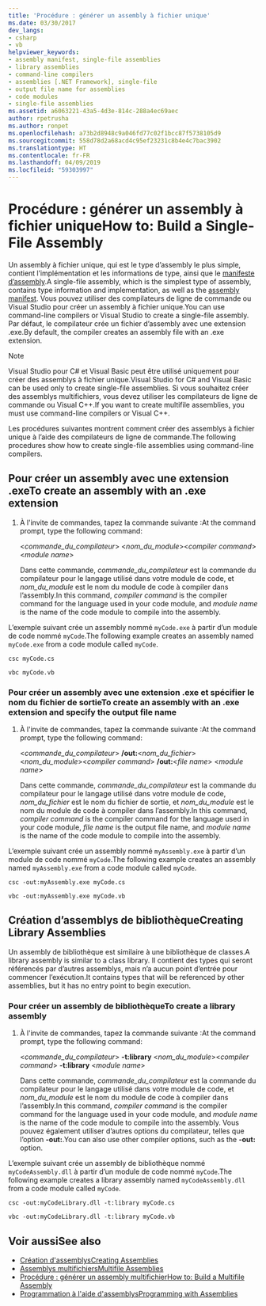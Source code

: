 ```yaml
---
title: 'Procédure : générer un assembly à fichier unique'
ms.date: 03/30/2017
dev_langs:
- csharp
- vb
helpviewer_keywords:
- assembly manifest, single-file assemblies
- library assemblies
- command-line compilers
- assemblies [.NET Framework], single-file
- output file name for assemblies
- code modules
- single-file assemblies
ms.assetid: a6063221-43a5-4d3e-814c-288a4ec69aec
author: rpetrusha
ms.author: ronpet
ms.openlocfilehash: a73b2d8948c9a046fd77c02f1bcc87f5738105d9
ms.sourcegitcommit: 558d78d2a68acd4c95ef23231c8b4e4c7bac3902
ms.translationtype: HT
ms.contentlocale: fr-FR
ms.lasthandoff: 04/09/2019
ms.locfileid: "59303997"
---
```

# <a name="how-to-build-a-single-file-assembly"></a><span data-ttu-id="898af-102">Procédure : générer un assembly à fichier unique</span><span class="sxs-lookup"><span data-stu-id="898af-102">How to: Build a Single-File Assembly</span></span>

<span data-ttu-id="898af-103">Un assembly à fichier unique, qui est le type d’assembly le plus simple, contient l’implémentation et les informations de type, ainsi que le [manifeste d’assembly](../../../docs/framework/app-domains/assembly-manifest.md).</span><span class="sxs-lookup"><span data-stu-id="898af-103">A single-file assembly, which is the simplest type of assembly, contains type information and implementation, as well as the [assembly manifest](../../../docs/framework/app-domains/assembly-manifest.md).</span></span> <span data-ttu-id="898af-104">Vous pouvez utiliser des compilateurs de ligne de commande ou Visual Studio pour créer un assembly à fichier unique.</span><span class="sxs-lookup"><span data-stu-id="898af-104">You can use command-line compilers or Visual Studio to create a single-file assembly.</span></span> <span data-ttu-id="898af-105">Par défaut, le compilateur crée un fichier d’assembly avec une extension .exe.</span><span class="sxs-lookup"><span data-stu-id="898af-105">By default, the compiler creates an assembly file with an .exe extension.</span></span>

> [!NOTE]
> <span data-ttu-id="898af-106">Visual Studio pour C# et Visual Basic peut être utilisé uniquement pour créer des assemblys à fichier unique.</span><span class="sxs-lookup"><span data-stu-id="898af-106">Visual Studio for C# and Visual Basic can be used only to create single-file assemblies.</span></span> <span data-ttu-id="898af-107">Si vous souhaitez créer des assemblys multifichiers, vous devez utiliser les compilateurs de ligne de commande ou Visual C++.</span><span class="sxs-lookup"><span data-stu-id="898af-107">If you want to create multifile assemblies, you must use command-line compilers or Visual C++.</span></span>

<span data-ttu-id="898af-108">Les procédures suivantes montrent comment créer des assemblys à fichier unique à l’aide des compilateurs de ligne de commande.</span><span class="sxs-lookup"><span data-stu-id="898af-108">The following procedures show how to create single-file assemblies using command-line compilers.</span></span>

## <a name="to-create-an-assembly-with-an-exe-extension"></a><span data-ttu-id="898af-109">Pour créer un assembly avec une extension .exe</span><span class="sxs-lookup"><span data-stu-id="898af-109">To create an assembly with an .exe extension</span></span>

1. <span data-ttu-id="898af-110">À l'invite de commandes, tapez la commande suivante :</span><span class="sxs-lookup"><span data-stu-id="898af-110">At the command prompt, type the following command:</span></span>

     <span data-ttu-id="898af-111">\<*commande_du_compilateur*> \<*nom_du_module*></span><span class="sxs-lookup"><span data-stu-id="898af-111">\<*compiler command*> \<*module name*></span></span>

     <span data-ttu-id="898af-112">Dans cette commande, *commande_du_compilateur* est la commande du compilateur pour le langage utilisé dans votre module de code, et *nom_du_module* est le nom du module de code à compiler dans l’assembly.</span><span class="sxs-lookup"><span data-stu-id="898af-112">In this command, *compiler command* is the compiler command for the language used in your code module, and *module name* is the name of the code module to compile into the assembly.</span></span>

 <span data-ttu-id="898af-113">L’exemple suivant crée un assembly nommé `myCode.exe` à partir d’un module de code nommé `myCode`.</span><span class="sxs-lookup"><span data-stu-id="898af-113">The following example creates an assembly named `myCode.exe` from a code module called `myCode`.</span></span>

```console
csc myCode.cs
```

```console
vbc myCode.vb
```

### <a name="to-create-an-assembly-with-an-exe-extension-and-specify-the-output-file-name"></a><span data-ttu-id="898af-114">Pour créer un assembly avec une extension .exe et spécifier le nom du fichier de sortie</span><span class="sxs-lookup"><span data-stu-id="898af-114">To create an assembly with an .exe extension and specify the output file name</span></span>

1. <span data-ttu-id="898af-115">À l'invite de commandes, tapez la commande suivante :</span><span class="sxs-lookup"><span data-stu-id="898af-115">At the command prompt, type the following command:</span></span>

     <span data-ttu-id="898af-116">\<*commande_du_compilateur*> **/out:**\<*nom_du_fichier*> \<*nom_du_module*></span><span class="sxs-lookup"><span data-stu-id="898af-116">\<*compiler command*> **/out:**\<*file name*> \<*module name*></span></span>

     <span data-ttu-id="898af-117">Dans cette commande, *commande_du_compilateur* est la commande du compilateur pour le langage utilisé dans votre module de code, *nom_du_fichier* est le nom du fichier de sortie, et *nom_du_module* est le nom du module de code à compiler dans l’assembly.</span><span class="sxs-lookup"><span data-stu-id="898af-117">In this command, *compiler command* is the compiler command for the language used in your code module, *file name* is the output file name, and *module name* is the name of the code module to compile into the assembly.</span></span>

 <span data-ttu-id="898af-118">L’exemple suivant crée un assembly nommé `myAssembly.exe` à partir d’un module de code nommé `myCode`.</span><span class="sxs-lookup"><span data-stu-id="898af-118">The following example creates an assembly named `myAssembly.exe` from a code module called `myCode`.</span></span>

```console
csc -out:myAssembly.exe myCode.cs
```

```console
vbc -out:myAssembly.exe myCode.vb
```

## <a name="creating-library-assemblies"></a><span data-ttu-id="898af-119">Création d’assemblys de bibliothèque</span><span class="sxs-lookup"><span data-stu-id="898af-119">Creating Library Assemblies</span></span>
 <span data-ttu-id="898af-120">Un assembly de bibliothèque est similaire à une bibliothèque de classes.</span><span class="sxs-lookup"><span data-stu-id="898af-120">A library assembly is similar to a class library.</span></span> <span data-ttu-id="898af-121">Il contient des types qui seront référencés par d’autres assemblys, mais n’a aucun point d’entrée pour commencer l’exécution.</span><span class="sxs-lookup"><span data-stu-id="898af-121">It contains types that will be referenced by other assemblies, but it has no entry point to begin execution.</span></span>

### <a name="to-create-a-library-assembly"></a><span data-ttu-id="898af-122">Pour créer un assembly de bibliothèque</span><span class="sxs-lookup"><span data-stu-id="898af-122">To create a library assembly</span></span>

1. <span data-ttu-id="898af-123">À l'invite de commandes, tapez la commande suivante :</span><span class="sxs-lookup"><span data-stu-id="898af-123">At the command prompt, type the following command:</span></span>

     <span data-ttu-id="898af-124">\<*commande_du_compilateur*> **-t:library** \<*nom_du_module*></span><span class="sxs-lookup"><span data-stu-id="898af-124">\<*compiler command*> **-t:library** \<*module name*></span></span>

     <span data-ttu-id="898af-125">Dans cette commande, *commande_du_compilateur* est la commande du compilateur pour le langage utilisé dans votre module de code, et *nom_du_module* est le nom du module de code à compiler dans l’assembly.</span><span class="sxs-lookup"><span data-stu-id="898af-125">In this command, *compiler command* is the compiler command for the language used in your code module, and *module name* is the name of the code module to compile into the assembly.</span></span> <span data-ttu-id="898af-126">Vous pouvez également utiliser d’autres options du compilateur, telles que l’option **-out:**.</span><span class="sxs-lookup"><span data-stu-id="898af-126">You can also use other compiler options, such as the **-out:** option.</span></span>

 <span data-ttu-id="898af-127">L’exemple suivant crée un assembly de bibliothèque nommé `myCodeAssembly.dll` à partir d’un module de code nommé `myCode`.</span><span class="sxs-lookup"><span data-stu-id="898af-127">The following example creates a library assembly named `myCodeAssembly.dll` from a code module called `myCode`.</span></span>

```console
csc -out:myCodeLibrary.dll -t:library myCode.cs
```

```console
vbc -out:myCodeLibrary.dll -t:library myCode.vb
```

## <a name="see-also"></a><span data-ttu-id="898af-128">Voir aussi</span><span class="sxs-lookup"><span data-stu-id="898af-128">See also</span></span>

- [<span data-ttu-id="898af-129">Création d'assemblys</span><span class="sxs-lookup"><span data-stu-id="898af-129">Creating Assemblies</span></span>](../../../docs/framework/app-domains/create-assemblies.md)
- [<span data-ttu-id="898af-130">Assemblys multifichiers</span><span class="sxs-lookup"><span data-stu-id="898af-130">Multifile Assemblies</span></span>](../../../docs/framework/app-domains/multifile-assemblies.md)
- [<span data-ttu-id="898af-131">Procédure : générer un assembly multifichier</span><span class="sxs-lookup"><span data-stu-id="898af-131">How to: Build a Multifile Assembly</span></span>](../../../docs/framework/app-domains/how-to-build-a-multifile-assembly.md)
- [<span data-ttu-id="898af-132">Programmation à l'aide d'assemblys</span><span class="sxs-lookup"><span data-stu-id="898af-132">Programming with Assemblies</span></span>](../../../docs/framework/app-domains/programming-with-assemblies.md)